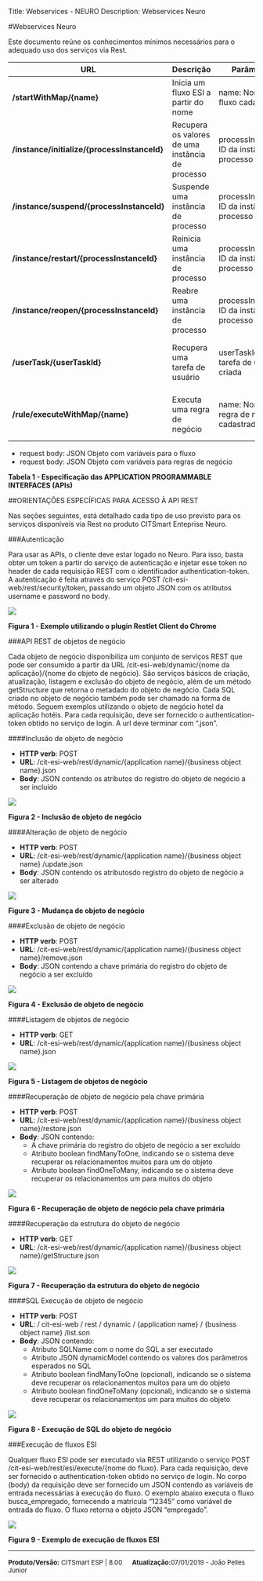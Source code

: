 ﻿Title: Webservices - NEURO
Description: Webservices Neuro

#Webservices Neuro

Este documento reúne os conhecimentos mínimos necessários para o adequado uso dos serviços via Rest.

| **URL**                                      | **Descrição**                           | **Parâmetros**                                | **Retorna**                                        |
|----------------------------------------------|-------------------------------------------|-----------------------------------------------|---------------------------------------------------|
| **/startWithMap/{name}**                     | Inicia um fluxo ESI a partir do nome                | name: Nome do fluxo cadastrado             | Objeto representativo do fluxo cadastrado      |
| **/instance/initialize/{processInstanceId}** | Recupera os valores de uma instância de processo | processInstanceid: ID da instância de processo | Objeto representativo da instância de processo cadastrada |
| **/instance/suspend/{processInstanceId}**    | Suspende uma instância de processo               | processInstanceid: ID da instância de processo | Objeto representativo da instância de processo cadastrada |
| **/instance/restart/{processInstanceId}**    | Reinicia uma instância de processo               | processInstanceid: ID da instância de processo | Objeto representativo da instância de processo cadastrada |
| **/instance/reopen/{processInstanceId}**     | Reabre uma instância de processo                | processInstanceid: ID da instância de processo | Objeto representativo da instância de processo cadastrada |
| **/userTask/{userTaskId}**                   | Recupera uma tarefa de usuário                    | userTaskId: ID da tarefa de usuário criada       | Objeto representativo da instância de processo cadastrada |
| **/rule/executeWithMap/{name}**              | Executa uma regra de negócio                  | name: Nome da regra de negócio cadastrada    | Objeto representativo da regra de negócio executada      |

-   request body: JSON Objeto com variáveis para o fluxo
-   request body: JSON Objeto com variáveis para regras de negócio

**Tabela 1 - Especificação das APPLICATION PROGRAMMABLE INTERFACES (APIs)**

##ORIENTAÇÕES ESPECÍFICAS PARA ACESSO À API REST

Nas seções seguintes, está detalhado cada tipo de uso previsto para os serviços disponíveis via Rest no produto CITSmart Enteprise Neuro.

###Autenticação

Para usar as APIs, o cliente deve estar logado no Neuro. Para isso, basta obter um token a partir do serviço de autenticação e injetar esse token no header de cada requisição REST com o identificador authentication-token. A autenticação é feita através do serviço POST /cit-esi-web/rest/security/token, passando um objeto JSON com os atributos username e password no body.

![](../img/9181.png)

**Figura 1 - Exemplo utilizando o plugin Restlet Client do Chrome**

###API REST de objetos de negócio

Cada objeto de negócio disponibiliza um conjunto de serviços REST que pode ser consumido a partir da URL /cit-esi-web/dynamic/{nome da aplicação}/{nome do objeto de negócio}. São serviços básicos de criação, atualização, listagem e exclusão do objeto de negócio, além de um método getStructure que retorna o metadado do objeto de negócio. Cada SQL criado no objeto de negócio também pode ser chamado na forma de método. Seguem exemplos utilizando o objeto de negócio hotel da aplicação hotéis. Para cada requisição, deve ser fornecido o authentication-token obtido no serviço de login. A url deve terminar com “.json”.

####Inclusão de objeto de negócio

-   **HTTP verb**: POST
-   **URL**: /cit-esi-web/rest/dynamic/{application name}/{business object name}.json
-   **Body**: JSON contendo os atributos do registro do objeto de negócio a ser incluído

![](../img/9182.png)

**Figura 2 - Inclusão de objeto de negócio**

####Alteração de objeto de negócio

-   **HTTP verb**: POST
-   **URL**: /cit-esi-web/rest/dynamic/{application name}/{business object name} /update.json
-   **Body**: JSON contendo os atributosdo registro do objeto de negócio a ser alterado

![](../img/9183.png)

**Figure 3 - Mudança de objeto de negócio**

####Exclusão de objeto de negócio

-   **HTTP verb**: POST
-   **URL**: /cit-esi-web/rest/dynamic/{application name}/{business object name}/remove.json
-   **Body**: JSON contendo a chave primária do registro do objeto de negócio a ser excluído

![](../img/9184.png)

**Figura 4 - Exclusão de objeto de negócio**

####Listagem de objetos de negócio

-   **HTTP verb**: GET
-   **URL**: /cit-esi-web/rest/dynamic/{application name}/{business object name}.json

![](../img/9185.png)

**Figura 5 - Listagem de objetos de negócio**

####Recuperação de objeto de negócio pela chave primária

-   **HTTP verb**: POST
-   **URL**: /cit-esi-web/rest/dynamic/{application name}/{business object name}/restore.json
-   **Body**: JSON contendo:
    -   A chave primária do registro do objeto de negócio a ser excluído
    -   Atributo boolean findManyToOne, indicando se o sistema deve recuperar os relacionamentos muitos para um do objeto
    -   Atributo boolean findOneToMany, indicando se o sistema deve recuperar os relacionamentos um para muitos do objeto


![](../img/9186.png)

**Figura 6 - Recuperação de objeto de negócio pela chave primária**

####Recuperação da estrutura do objeto de negócio

-   **HTTP verb**: GET
-   **URL**: /cit-esi-web/rest/dynamic/{application name}/{business object name}/getStructure.json

![](../img/9187.png)

**Figura 7 - Recuperação da estrutura do objeto de negócio**

####SQL Execução de objeto de negócio

-   **HTTP verb**: POST
-   **URL**: / cit-esi-web / rest / dynamic / {application name} / {business object name} /list.son
-   **Body**: JSON contendo:
    -   Atributo SQLName com o nome do SQL a ser executado
    -   Atributo JSON dynamicModel contendo os valores dos parâmetros esperados no SQL
    -   Atributo boolean findManyToOne (opcional), indicando se o sistema deve recuperar os relacionamentos muitos para um do objeto
    -   Atributo boolean findOneToMany (opcional), indicando se o sistema deve recuperar os relacionamentos um para muitos do objeto

![](../img/9188.png)

**Figura 8 - Execução de SQL do objeto de negócio**

###Execução de fluxos ESI

Qualquer fluxo ESI pode ser executado via REST utilizando o serviço POST /cit-esi-web/rest/esi/execute/{nome do fluxo}. Para cada requisição, deve ser fornecido o authentication-token obtido no serviço de login. No corpo (body) da requisição deve ser fornecido um JSON contendo as variáveis de entrada necessárias à execução do fluxo. O exemplo abaixo executa o fluxo busca_empregado, fornecendo a matricula “12345” como variável de entrada do fluxo. O fluxo retorna o objeto JSON “empregado”.

![](../img/9189.png)

**Figura 9 - Exemplo de execução de fluxos ESI**

<hr>
<font  Size=2><b>Produto/Versão:</b> CITSmart ESP | 8.00</font> &nbsp; &nbsp;
<font  Size=2><b>Atualização:</b>07/01/2019 - João Pelles Junior</font>
	






